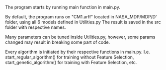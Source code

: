 The program starts by running main function in main.py.

By default, the program runs on "CM1.arff" located in NASA_MDP/MDP/D' folder, using all 6 models defined in Utilities.py
The result is saved in the src folder with respective names.

Many parameters can be tuned inside Utilities.py, however, some params changed may result in breaking some part of code.

Every algorithm is initiated by their respective functions in main.py.
I.e. start_regular_algorithm() for training without Feature Selection, start_genetic_algorithm() for training with Feature Selection, etc.